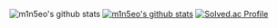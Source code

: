![m1n5eo's github stats](https://github-readme-stats.vercel.app/api?username=m1n5eo&theme=darcula&show_icons=true)
[![m1n5eo's github stats](https://github-readme-stats.vercel.app/api/top-langs/?username=m1n5eo&show_icons=true&hide_border=true&title_color=004386&icon_color=004386&layout=compact)](https://github.com/m1n5eo)
[![Solved.ac Profile](http://mazassumnida.wtf/api/v2/generate_badge?boj=skjd1234)](https://solved.ac/skjd1234/)
